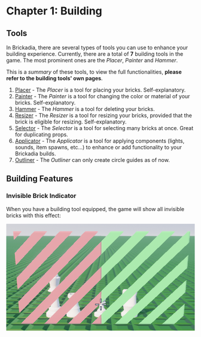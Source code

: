 # Chapter 1: Building
## Tools
In Brickadia, there are several types of tools you can use to enhance your building experience. Currently, there are a
total of **7** building tools in the game. The most prominent ones are the *Placer*, *Painter* and *Hammer*.

This is a *summary* of these tools, to view the full functionalities, **please refer to the building tools' own pages**.

1. [Placer](tools/placer.md) - The *Placer* is a tool for placing your bricks. Self-explanatory.
2. [Painter](tools/painter.md) - The *Painter* is a tool for changing the color or material of your bricks. Self-explanatory.
3. [Hammer](tools/hammer.md) - The *Hammer* is a tool for deleting your bricks.
4. [Resizer](tools/resizer.md) - The *Resizer* is a tool for resizing your bricks, provided that the brick is eligible for resizing. Self-explanatory.
5. [Selector](tools/selector.md) - The *Selector* is a tool for selecting many bricks at once. Great for duplicating props.
6. [Applicator](tools/applicator.md) - The *Applicator* is a tool for applying components (lights, sounds, item spawns, etc...) to enhance or add functionality to your Brickadia builds.
7. [Outliner](tools/outliner.md) - The *Outliner* can only create circle guides as of now.

## Building Features

### Invisible Brick Indicator

When you have a building tool equipped, the game will show all invisible bricks with this effect:

![Invisible Effect](tools/images/invisiblebrickeffect.png)

